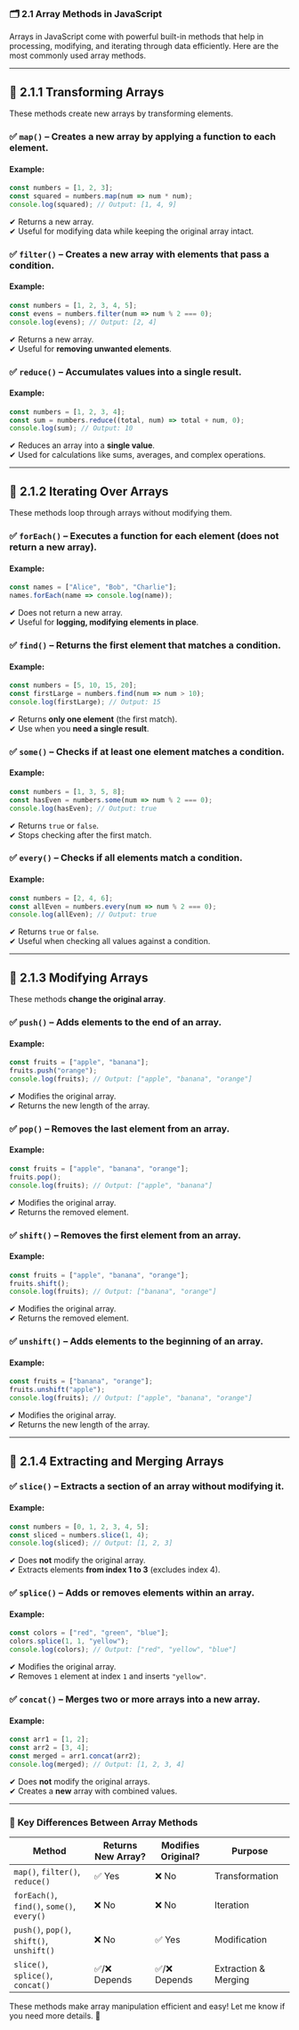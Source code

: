 ### 🗂️ **2.1 Array Methods in JavaScript**  

Arrays in JavaScript come with powerful built-in methods that help in processing, modifying, and iterating through data efficiently. Here are the most commonly used array methods.  

---

## 📌 **2.1.1 Transforming Arrays**  
These methods create new arrays by transforming elements.

### ✅ `map()` – Creates a new array by applying a function to each element.  
#### **Example:**  
```javascript
const numbers = [1, 2, 3];
const squared = numbers.map(num => num * num);
console.log(squared); // Output: [1, 4, 9]
```
✔ Returns a new array.  
✔ Useful for modifying data while keeping the original array intact.  

### ✅ `filter()` – Creates a new array with elements that pass a condition.  
#### **Example:**  
```javascript
const numbers = [1, 2, 3, 4, 5];
const evens = numbers.filter(num => num % 2 === 0);
console.log(evens); // Output: [2, 4]
```
✔ Returns a new array.  
✔ Useful for **removing unwanted elements**.  

### ✅ `reduce()` – Accumulates values into a single result.  
#### **Example:**  
```javascript
const numbers = [1, 2, 3, 4];
const sum = numbers.reduce((total, num) => total + num, 0);
console.log(sum); // Output: 10
```
✔ Reduces an array into a **single value**.  
✔ Used for calculations like sums, averages, and complex operations.  

---

## 🔄 **2.1.2 Iterating Over Arrays**  
These methods loop through arrays without modifying them.

### ✅ `forEach()` – Executes a function for each element (does not return a new array).  
#### **Example:**  
```javascript
const names = ["Alice", "Bob", "Charlie"];
names.forEach(name => console.log(name));
```
✔ Does not return a new array.  
✔ Useful for **logging, modifying elements in place**.  

### ✅ `find()` – Returns the first element that matches a condition.  
#### **Example:**  
```javascript
const numbers = [5, 10, 15, 20];
const firstLarge = numbers.find(num => num > 10);
console.log(firstLarge); // Output: 15
```
✔ Returns **only one element** (the first match).  
✔ Use when you **need a single result**.  

### ✅ `some()` – Checks if **at least one** element matches a condition.  
#### **Example:**  
```javascript
const numbers = [1, 3, 5, 8];
const hasEven = numbers.some(num => num % 2 === 0);
console.log(hasEven); // Output: true
```
✔ Returns `true` or `false`.  
✔ Stops checking after the first match.  

### ✅ `every()` – Checks if **all** elements match a condition.  
#### **Example:**  
```javascript
const numbers = [2, 4, 6];
const allEven = numbers.every(num => num % 2 === 0);
console.log(allEven); // Output: true
```
✔ Returns `true` or `false`.  
✔ Useful when checking all values against a condition.  

---

## 📝 **2.1.3 Modifying Arrays**  
These methods **change the original array**.

### ✅ `push()` – Adds elements to the **end** of an array.  
#### **Example:**  
```javascript
const fruits = ["apple", "banana"];
fruits.push("orange");
console.log(fruits); // Output: ["apple", "banana", "orange"]
```
✔ Modifies the original array.  
✔ Returns the new length of the array.  

### ✅ `pop()` – Removes the **last** element from an array.  
#### **Example:**  
```javascript
const fruits = ["apple", "banana", "orange"];
fruits.pop();
console.log(fruits); // Output: ["apple", "banana"]
```
✔ Modifies the original array.  
✔ Returns the removed element.  

### ✅ `shift()` – Removes the **first** element from an array.  
#### **Example:**  
```javascript
const fruits = ["apple", "banana", "orange"];
fruits.shift();
console.log(fruits); // Output: ["banana", "orange"]
```
✔ Modifies the original array.  
✔ Returns the removed element.  

### ✅ `unshift()` – Adds elements to the **beginning** of an array.  
#### **Example:**  
```javascript
const fruits = ["banana", "orange"];
fruits.unshift("apple");
console.log(fruits); // Output: ["apple", "banana", "orange"]
```
✔ Modifies the original array.  
✔ Returns the new length of the array.  

---

## 🔧 **2.1.4 Extracting and Merging Arrays**  

### ✅ `slice()` – Extracts a section of an array **without modifying** it.  
#### **Example:**  
```javascript
const numbers = [0, 1, 2, 3, 4, 5];
const sliced = numbers.slice(1, 4);
console.log(sliced); // Output: [1, 2, 3]
```
✔ Does **not** modify the original array.  
✔ Extracts elements **from index 1 to 3** (excludes index 4).  

### ✅ `splice()` – Adds or removes elements **within** an array.  
#### **Example:**  
```javascript
const colors = ["red", "green", "blue"];
colors.splice(1, 1, "yellow");
console.log(colors); // Output: ["red", "yellow", "blue"]
```
✔ Modifies the original array.  
✔ Removes `1` element at index `1` and inserts `"yellow"`.  

### ✅ `concat()` – Merges two or more arrays into a **new array**.  
#### **Example:**  
```javascript
const arr1 = [1, 2];
const arr2 = [3, 4];
const merged = arr1.concat(arr2);
console.log(merged); // Output: [1, 2, 3, 4]
```
✔ Does **not** modify the original arrays.  
✔ Creates a **new** array with combined values.  

---

### 🔹 **Key Differences Between Array Methods**  
| Method | Returns New Array? | Modifies Original? | Purpose |
|--------|----------------|----------------|---------|
| `map()`, `filter()`, `reduce()` | ✅ Yes | ❌ No | Transformation |
| `forEach()`, `find()`, `some()`, `every()` | ❌ No | ❌ No | Iteration |
| `push()`, `pop()`, `shift()`, `unshift()` | ❌ No | ✅ Yes | Modification |
| `slice()`, `splice()`, `concat()` | ✅/❌ Depends | ✅/❌ Depends | Extraction & Merging |

These methods make array manipulation efficient and easy! Let me know if you need more details. 🚀
